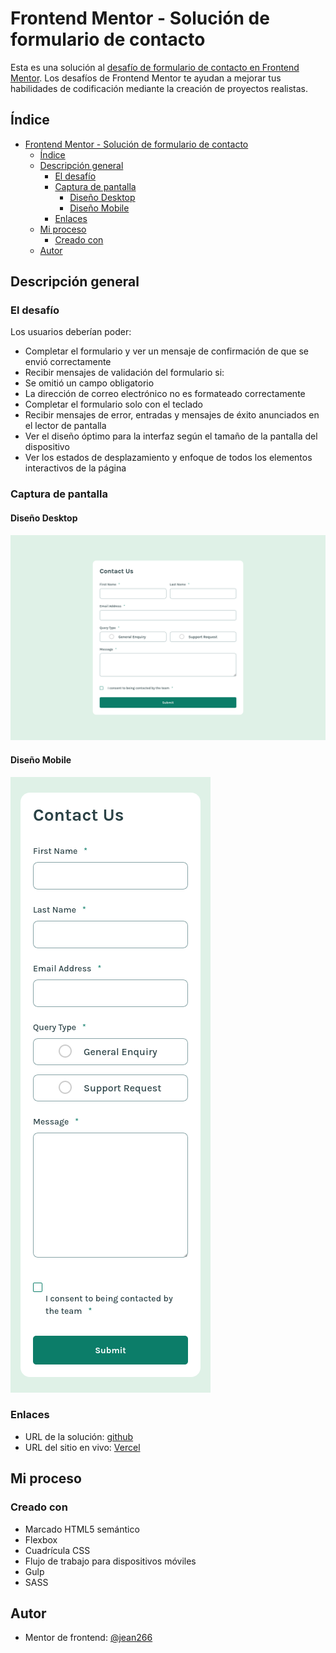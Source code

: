 # Frontend Mentor - Solución de formulario de contacto

Esta es una solución al [desafío de formulario de contacto en Frontend Mentor](https://www.frontendmentor.io/challenges/contact-form--G-hYlqKJj). Los desafíos de Frontend Mentor te ayudan a mejorar tus habilidades de codificación mediante la creación de proyectos realistas.

## Índice

- [Frontend Mentor - Solución de formulario de contacto](#frontend-mentor---solución-de-formulario-de-contacto)
  - [Índice](#índice)
  - [Descripción general](#descripción-general)
    - [El desafío](#el-desafío)
    - [Captura de pantalla](#captura-de-pantalla)
      - [Diseño Desktop](#diseño-desktop)
      - [Diseño Mobile](#diseño-mobile)
    - [Enlaces](#enlaces)
  - [Mi proceso](#mi-proceso)
    - [Creado con](#creado-con)
  - [Autor](#autor)


## Descripción general

### El desafío

Los usuarios deberían poder:

- Completar el formulario y ver un mensaje de confirmación de que se envió correctamente
- Recibir mensajes de validación del formulario si:
- Se omitió un campo obligatorio
- La dirección de correo electrónico no es formateado correctamente
- Completar el formulario solo con el teclado
- Recibir mensajes de error, entradas y mensajes de éxito anunciados en el lector de pantalla
- Ver el diseño óptimo para la interfaz según el tamaño de la pantalla del dispositivo
- Ver los estados de desplazamiento y enfoque de todos los elementos interactivos de la página

### Captura de pantalla

#### Diseño Desktop
![](Screenshot_Desktop.png)

#### Diseño Mobile
![](Screenshot_Mobile.png)

### Enlaces

- URL de la solución: [github](https://github.com/jean266/formulario_001.git)
- URL del sitio en vivo: [Vercel](https://formulario-001-lovat.vercel.app/)

## Mi proceso

### Creado con

- Marcado HTML5 semántico
- Flexbox
- Cuadrícula CSS
- Flujo de trabajo para dispositivos móviles
- Gulp
- SASS

## Autor

- Mentor de frontend: [@jean266](https://www.frontendmentor.io/profile/jean266)




